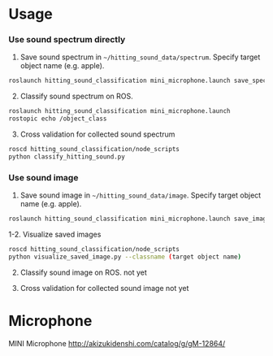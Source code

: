 Usage
=====

### Use sound spectrum directly

1. Save sound spectrum in `~/hitting_sound_data/spectrum`. Specify target object name (e.g. apple).
```bash
roslaunch hitting_sound_classification mini_microphone.launch save_spectrum:=true hitting_target:=(taget object name)
```

2. Classify sound spectrum on ROS.
```bash
roslaunch hitting_sound_classification mini_microphone.launch
rostopic echo /object_class
```

3. Cross validation for collected sound spectrum
```bash
roscd hitting_sound_classification/node_scripts
python classify_hitting_sound.py
```

### Use sound image

1. Save sound image in `~/hitting_sound_data/image`. Specify target object name (e.g. apple).
```bash
roslaunch hitting_sound_classification mini_microphone.launch save_image:=true hitting_target:=(taget object name)
```

1-2. Visualize saved images
```bash
roscd hitting_sound_classification/node_scripts
python visualize_saved_image.py --classname (target object name)
```

2. Classify sound image on ROS.
not yet

3. Cross validation for collected sound image
not yet


Microphone
==========
MINI Microphone
http://akizukidenshi.com/catalog/g/gM-12864/
